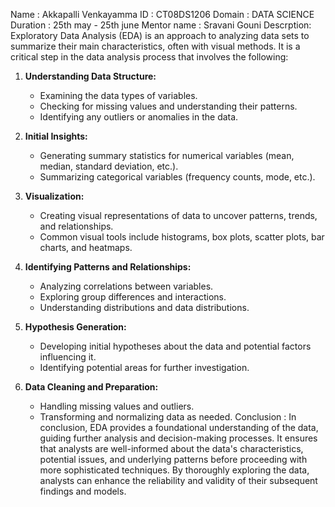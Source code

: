 Name : Akkapalli Venkayamma
ID : CT08DS1206
Domain : DATA SCIENCE
Duration : 25th may - 25th june
Mentor name : Sravani Gouni 
Descrption:
Exploratory Data Analysis (EDA) is an approach to analyzing data sets to summarize their main characteristics, often with visual methods. It is a critical step in the data analysis process that involves the following:

1. **Understanding Data Structure:**
   - Examining the data types of variables.
   - Checking for missing values and understanding their patterns.
   - Identifying any outliers or anomalies in the data.

2. **Initial Insights:**
   - Generating summary statistics for numerical variables (mean, median, standard deviation, etc.).
   - Summarizing categorical variables (frequency counts, mode, etc.).

3. **Visualization:**
   - Creating visual representations of data to uncover patterns, trends, and relationships.
   - Common visual tools include histograms, box plots, scatter plots, bar charts, and heatmaps.

4. **Identifying Patterns and Relationships:**
   - Analyzing correlations between variables.
   - Exploring group differences and interactions.
   - Understanding distributions and data distributions.

5. **Hypothesis Generation:**
   - Developing initial hypotheses about the data and potential factors influencing it.
   - Identifying potential areas for further investigation.

6. **Data Cleaning and Preparation:**
   - Handling missing values and outliers.
   - Transforming and normalizing data as needed.
Conclusion :
In conclusion, EDA provides a foundational understanding of the data, guiding further analysis and decision-making processes. It ensures that analysts are well-informed about the data's characteristics, potential issues, and underlying patterns before proceeding with more sophisticated techniques. By thoroughly exploring the data, analysts can enhance the reliability and validity of their subsequent findings and models.
